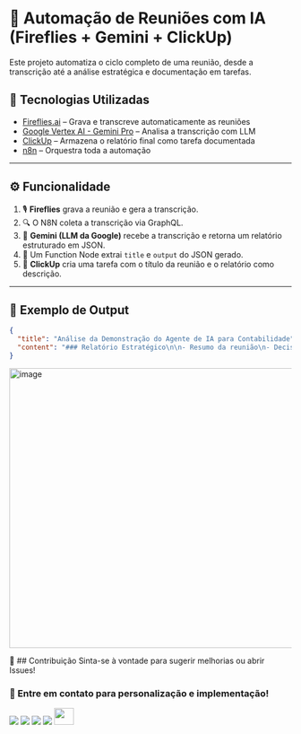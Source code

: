 # 🤖 Automação de Reuniões com IA (Fireflies + Gemini + ClickUp)

Este projeto automatiza o ciclo completo de uma reunião, desde a transcrição até a análise estratégica e documentação em tarefas.

## 🔗 Tecnologias Utilizadas

- [Fireflies.ai](https://fireflies.ai) – Grava e transcreve automaticamente as reuniões
- [Google Vertex AI - Gemini Pro](https://cloud.google.com/vertex-ai/docs/generative-ai) – Analisa a transcrição com LLM
- [ClickUp](https://clickup.com) – Armazena o relatório final como tarefa documentada
- [n8n](https://n8n.io) – Orquestra toda a automação

---

## ⚙️ Funcionalidade

1. 🎙️ **Fireflies** grava a reunião e gera a transcrição.
2. 🔍 O N8N coleta a transcrição via GraphQL.
3. 🧠 **Gemini (LLM da Google)** recebe a transcrição e retorna um relatório estruturado em JSON.
4. 🧾 Um Function Node extrai `title` e `output` do JSON gerado.
5. 📌 **ClickUp** cria uma tarefa com o título da reunião e o relatório como descrição.

---

## 📝 Exemplo de Output

```json
{
  "title": "Análise da Demonstração do Agente de IA para Contabilidade",
  "content": "### Relatório Estratégico\n\n- Resumo da reunião\n- Decisões tomadas\n- Tarefas inferidas\n- Insights e próximos passos..."
}
```
<img width="1405" height="499" alt="image" src="https://github.com/user-attachments/assets/b7aeb319-35c0-45d1-a57d-ccadeeb7fe7d" />

📌 ## Contribuição
Sinta-se à vontade para sugerir melhorias ou abrir Issues!

### 📌 Entre em contato para personalização e implementação!
<div> 
  <a href="https://github.com/bendogabriel" target="_blank"><img src="https://img.shields.io/badge/GitHub-100000?style=for-the-badge&logo=github&logoColor=white" target="_blank"></a>
  <a href="https://www.linkedin.com/in/gabriel-bendo" target="_blank"><img src="https://img.shields.io/badge/-LinkedIn-%230077B5?style=for-the-badge&logo=linkedin&logoColor=white" target="_blank"></a>
  <a href="https://instagram.com/agencianexateam" target="_blank"><img src="https://img.shields.io/badge/-Instagram-%23E4405F?style=for-the-badge&logo=instagram&logoColor=white" target="_blank"></a>
  <a href="mailto:gmbendo14@gmail.com"><img src="https://img.shields.io/badge/-Gmail-%23333?style=for-the-badge&logo=gmail&logoColor=white" target="_blank"></a>
  <a href="https://www.nexateam.com.br/homenexa" target="_blank"><img src="https://github.com/user-attachments/assets/d0c56062-1934-42ff-8712-514f7072d5f8" width="35px" height="30px"></a>

</div>
    
